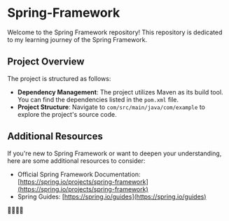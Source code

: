 # Spring-Framework
Welcome to the Spring Framework repository! This repository is dedicated to my learning journey of the Spring Framework.

## Project Overview
The project is structured as follows:
- **Dependency Management**: The project utilizes Maven as its build tool. You can find the dependencies listed in the `pom.xml` file.
- **Project Structure**: Navigate to `com/src/main/java/com/example` to explore the project's source code.


## Additional Resources
If you're new to Spring Framework or want to deepen your understanding, here are some additional resources to consider:
- Official Spring Framework Documentation: [https://spring.io/projects/spring-framework](https://spring.io/projects/spring-framework)
- Spring Guides: [https://spring.io/guides](https://spring.io/guides)

🚀🚀🚀🚀
